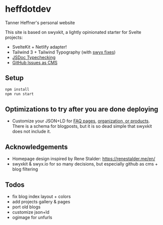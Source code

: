 # heffdotdev
Tanner Heffner's personal website

This site is based on swyxkit, a lightly opinionated starter for Svelte projects:
- SvelteKit + Netlify adapter!
- Tailwind 3 + Tailwind Typography (with [swyx fixes](https://youtu.be/-FzemNMcOGs))
- [JSDoc Typechecking](https://swyxkit.netlify.app/how-to-add-jsdoc-typechecking-to-sveltekit)
- [GitHub Issues as CMS](https://github.com/sw-yx/swyxkit/issues/10)

## Setup
```sh
npm install
npm run start
```

## Optimizations to try after you are done deploying
- Customize your JSON+LD for [FAQ pages](https://rodneylab.com/sveltekit-faq-page-seo/), [organization, or products](https://navillus.dev/blog/json-ld-in-sveltekit). There is a schema for blogposts, but it is so dead simple that swyxkit does not include it.

## Acknowledgements
- Homepage design inspired by Rene Stalder: https://renestalder.me/en/
- swyxkit & swyx.io for so many decisions, but especially github as cms + blog filtering

## Todos
- fix blog index layout + colors
- add projects gallery & pages
- port old blogs
- customize json+ld
- ogimage for unfurls

